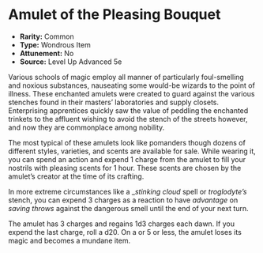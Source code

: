 # Amulet of the Pleasing Bouquet

- **Rarity:** Common
- **Type:** Wondrous Item
- **Attunement:** No
- **Source:** Level Up Advanced 5e

Various schools of magic employ all manner of particularly foul-smelling and noxious substances, nauseating some would-be wizards to the point of illness. These enchanted amulets were created to guard against the various stenches found in their masters’ laboratories and supply closets. Enterprising apprentices quickly saw the value of peddling the enchanted trinkets to the affluent wishing to avoid the stench of the streets however, and now they are commonplace among nobility. 

The most typical of these amulets look like pomanders though dozens of different styles, varieties, and scents are available for sale. While wearing it, you can spend an action and expend 1 charge from the amulet to fill your nostrils with pleasing scents for 1 hour. These scents are chosen by the amulet’s creator at the time of its crafting. 

In more extreme circumstances like a __stinking cloud_  spell or _troglodyte’s_  stench, you can expend 3 charges as a reaction to have _advantage_  on _saving throws_  against the dangerous smell until the end of your next turn. 

The amulet has 3 charges and regains 1d3 charges each dawn. If you expend the last charge, roll a d20\. On a or 5 or less, the amulet loses its magic and becomes a mundane item.
